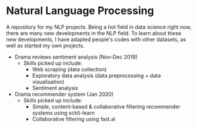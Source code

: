 # Natural Language Processing
A repository for my NLP projects. Being a hot field in data science right now, there are many new developments in the NLP field. To learn about these new developments, I have adapted people's codes with other datasets, as well as started my own projects. 

- Drama reviews sentiment analysis (Nov-Dec 2019)
  - Skills picked up include:
    - Web scraping (data collection)
    - Exploratory data analysis (data preprocessing + data visualisation)
    - Sentiment analysis
- Drama recommender system (Jan 2020)
  - Skills picked up include:
    - Simple, content-based & collaborative filtering recommender systems using sckit-learn
    - Collaborative filtering using fast.ai
